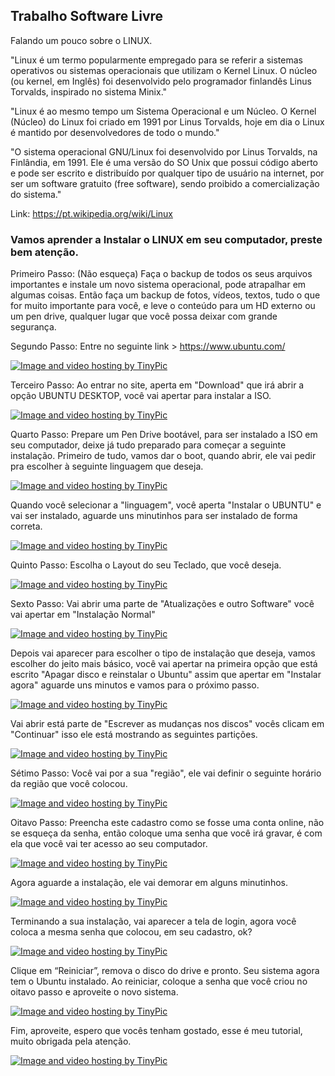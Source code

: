 ##                                         Trabalho Software Livre

Falando um pouco sobre o LINUX.

"Linux é um termo popularmente empregado para se referir a sistemas operativos ou sistemas operacionais que utilizam o Kernel Linux. O núcleo (ou kernel, em Inglês) foi desenvolvido pelo programador finlandês Linus Torvalds, inspirado no sistema Minix."

"Linux é ao mesmo tempo um Sistema Operacional e um Núcleo. O Kernel (Núcleo) do Linux foi criado em 1991 por Linus Torvalds, hoje em dia o Linux é mantido por desenvolvedores de todo o mundo."

"O sistema operacional GNU/Linux foi desenvolvido por Linus Torvalds, na Finlândia, em 1991. Ele é uma versão do SO Unix que possui código aberto e pode ser escrito e distribuído por qualquer tipo de usuário na internet, por ser um software gratuito (free software), sendo proibido a comercialização do sistema."

Link: https://pt.wikipedia.org/wiki/Linux

### Vamos aprender a Instalar o LINUX em seu computador, preste bem atenção.


Primeiro Passo: (Não esqueça) Faça o backup de todos os seus arquivos importantes e instale um novo sistema operacional, pode atrapalhar em algumas coisas. Então faça um backup de fotos, vídeos, textos, tudo o que for muito importante para você, e leve o conteúdo para um HD externo ou um pen drive, qualquer lugar que você possa deixar com grande segurança.

Segundo Passo: Entre no seguinte link > https://www.ubuntu.com/

  <a href="http://pt-br.tinypic.com?ref=a9pgfc" target="_blank"><img src="http://i64.tinypic.com/a9pgfc.png" border="0" alt="Image and video hosting by TinyPic"></a>	

Terceiro Passo: Ao entrar no site, aperta em "Download" que irá abrir a opção UBUNTU DESKTOP, você vai apertar para instalar a ISO.

<a href="http://tinypic.com?ref=20puc5k" target="_blank"><img src="http://i67.tinypic.com/20puc5k.png" border="0" alt="Image and video hosting by TinyPic"></a>

Quarto Passo: Prepare um Pen Drive bootável, para ser instalado a ISO em seu computador, deixe já tudo preparado para começar a seguinte instalação. Primeiro de tudo, vamos dar o boot, quando abrir, ele vai pedir pra escolher à seguinte linguagem que deseja. 

<a href="http://tinypic.com?ref=e9ui5e" target="_blank"><img src="http://i68.tinypic.com/e9ui5e.jpg" border="0" alt="Image and video hosting by TinyPic"></a>

Quando você selecionar a "linguagem", você aperta "Instalar o UBUNTU" e vai ser instalado, aguarde uns minutinhos para ser instalado de forma correta.

<a href="http://tinypic.com?ref=2njikqr" target="_blank"><img src="http://i65.tinypic.com/2njikqr.jpg" border="0" alt="Image and video hosting by TinyPic"></a>

Quinto Passo: Escolha o Layout do seu Teclado, que você deseja.

<a href="http://tinypic.com?ref=ipsjed" target="_blank"><img src="http://i63.tinypic.com/ipsjed.jpg" border="0" alt="Image and video hosting by TinyPic"></a>

Sexto Passo: Vai abrir uma parte de "Atualizações e outro Software" você vai apertar em "Instalação Normal"

<a href="http://tinypic.com?ref=bfmaeb" target="_blank"><img src="http://i67.tinypic.com/bfmaeb.png" border="0" alt="Image and video hosting by TinyPic"></a>

Depois vai aparecer para escolher o tipo de instalação que deseja, vamos escolher do jeito mais básico, você vai apertar na primeira opção que está escrito "Apagar disco e reinstalar o Ubuntu" assim que apertar em "Instalar agora" aguarde uns minutos e vamos para o próximo passo.

<a href="http://tinypic.com?ref=bjbvnp" target="_blank"><img src="http://i63.tinypic.com/bjbvnp.jpg" border="0" alt="Image and video hosting by TinyPic"></a>

Vai abrir está parte de "Escrever as mudanças nos discos" vocês clicam em "Continuar" isso ele está mostrando as seguintes partições.

<a href="http://tinypic.com?ref=vyqtf7" target="_blank"><img src="http://i64.tinypic.com/vyqtf7.jpg" border="0" alt="Image and video hosting by TinyPic"></a>

Sétimo Passo: Você vai por a sua "região", ele vai definir o seguinte horário da região que você colocou.

<a href="http://tinypic.com?ref=2h87iop" target="_blank"><img src="http://i68.tinypic.com/2h87iop.jpg" border="0" alt="Image and video hosting by TinyPic"></a>

Oitavo Passo: Preencha este cadastro como se fosse uma conta online, não se esqueça da senha, então coloque uma senha que você irá gravar, é com ela que você vai ter acesso ao seu computador.

<a href="http://tinypic.com?ref=34zyi2v" target="_blank"><img src="http://i68.tinypic.com/34zyi2v.png" border="0" alt="Image and video hosting by TinyPic"></a>

Agora aguarde a instalação, ele vai demorar em alguns minutinhos.

<a href="http://tinypic.com?ref=f44507" target="_blank"><img src="http://i68.tinypic.com/f44507.jpg" border="0" alt="Image and video hosting by TinyPic"></a>

Terminando a sua instalação, vai aparecer a tela de login, agora você coloca a mesma senha que colocou, em seu cadastro, ok? 

<a href="http://tinypic.com?ref=210bldy" target="_blank"><img src="http://i63.tinypic.com/210bldy.png" border="0" alt="Image and video hosting by TinyPic"></a>

Clique em “Reiniciar”, remova o disco do drive e pronto. Seu sistema agora tem o Ubuntu instalado. Ao reiniciar, coloque a senha que você criou no oitavo passo e aproveite o novo sistema.

<a href="http://tinypic.com?ref=20z44n4" target="_blank"><img src="http://i68.tinypic.com/20z44n4.jpg" border="0" alt="Image and video hosting by TinyPic"></a>

Fim, aproveite, espero que vocês tenham gostado, esse é meu tutorial, muito obrigada pela atenção.

<a href="http://tinypic.com?ref=169ncq9" target="_blank"><img src="http://i68.tinypic.com/169ncq9.jpg" border="0" alt="Image and video hosting by TinyPic"></a>
